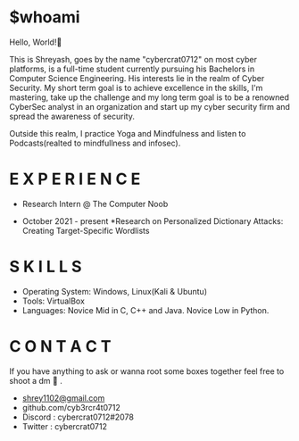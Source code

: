# $whoami
Hello, World!👋 

This is Shreyash, goes by the name "cybercrat0712" on most cyber platforms, is a full-time student currently pursuing his Bachelors in Computer Science Engineering. His interests lie in the realm of Cyber Security.
My short term goal is to achieve excellence in the skills, I'm mastering, take up the challenge and my long term goal is to be a renowned CyberSec analyst in an organization and start up my cyber security firm and spread the awareness of security.

Outside this realm, I practice Yoga and Mindfulness and listen to Podcasts(realted to mindfullness and infosec).

# E X P E R I E N C  E
* Research Intern @ The Computer Noob
- October 2021 - present
*Research on Personalized Dictionary Attacks: Creating Target-Specific Wordlists

# S K I L L S
 * Operating System: Windows, Linux(Kali & Ubuntu)
 * Tools: VirtualBox
 * Languages: Novice Mid in C, C++ and Java. Novice Low in Python.
 
# C O N T A C T 
If you have anything to ask or wanna root some boxes together feel free to shoot a dm 🏹 .

* shrey1102@gmail.com
* github.com/cyb3rcr4t0712
* Discord : cybercrat0712#2078
* Twitter : cybercrat0712
